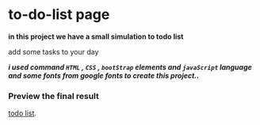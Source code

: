 # to-do-list page

**in this project we have a small simulation to todo list**

add some tasks to your day

***i used command `HTML` , `CSS` , `bootStrap` elements and `javaScript` language and some fonts from google fonts to create this project..***

### Preview the final result
[todo list](https://zpbvuqja5jhke12e3osskg-on.drv.tw/TODO%20LIST/).
